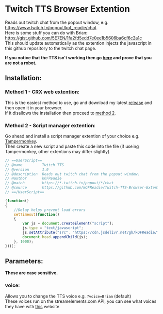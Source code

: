 # Twitch TTS Browser Extention
Reads out twitch chat from the popout window, e.g. https://www.twitch.tv/popout/kof_readie/chat.  
Here is some stuff you can do with Brian: https://gist.github.com/5E7EN/1fa2fd5edd7e0ee1b5606ba6cf6c2a1c  
This should update automatically as the extention injects the javascript in this github repository to the twitch chat page.

**If you notice that the TTS isn't working then go [here](https://api.streamelements.com/kappa/v2/speech?voice=Brian&text=Verifying%20that%20I%27m%20not%20a%20bot) and prove that you are not a robot.**

## **Installation:**
### Method 1 - CRX web extention:
This is the easiest method to use, go and download my latest [release](https://github.com/kOFReadie/Twitch-TTS-Browser-Extention/releases/) and then open it in your browser.  
If it disallows the installation then proceed to [method 2](#method-2---script-manager-extention).

### Method 2 - Script manager extention:
Go ahead and install a script manager extention of your choice e.g. [Tampermonkey](https://chrome.google.com/webstore/detail/tampermonkey-beta/gcalenpjmijncebpfijmoaglllgpjagf).  
Then create a new script and paste this code into the file (if useing Tampermonkey, other extentions may differ slightly).
```js
// ==UserScript==
// @name         Twitch TTS
// @version      1.0
// @description  Reads out twitch chat from the popout window.
// @author       kOFReadie
// @match        https://*.twitch.tv/popout/*/chat
// @source       https://github.com/kOFReadie/Twitch-TTS-Browser-Extention
// ==/UserScript==

(function()
{
    //Delay helps prevent load errors
    setTimeout(function()
    {
        var js = document.createElement("script");
        js.type = "text/javascript";
        js.setAttribute("src", "https://cdn.jsdelivr.net/gh/kOFReadie/Twitch-TTS-Browser-Extention/Extention/tts.js");
        document.head.appendChild(js);
    }, 1000);
})();
```

## **Parameters**:
**These are case sensitive.**
### voice:
Allows you to change the TTS voice e.g. `?voice=Brian` (default)  
These voices run on the streamelements.com API, you can see what voices they have with [this](https://www.elunduscore.com) website.